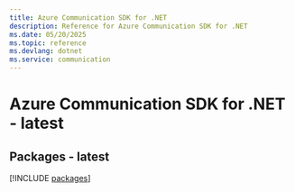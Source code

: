 ```yaml
---
title: Azure Communication SDK for .NET
description: Reference for Azure Communication SDK for .NET
ms.date: 05/20/2025
ms.topic: reference
ms.devlang: dotnet
ms.service: communication
---
```

# Azure Communication SDK for .NET - latest
## Packages - latest
[!INCLUDE [packages](communication-index.md)]